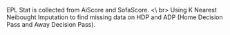 EPL Stat is collected from AiScore and SofaScore. <\ br>
Using K Nearest Neibought Imputation to find missing data on HDP and ADP (Home Decision Pass and Away Decision Pass).
